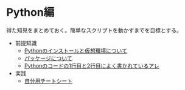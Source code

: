 # Python編

得た知見をまとめておく。簡単なスクリプトを動かすまでを目標とする。

* 前提知識
  * [Pythonのインストールと仮想環境について](environment.html)
  * [パッケージについて](package.html)
  * [Pythonのコードの1行目と2行目によく書かれているアレ](shebang.html)
* 実践
  * [自分用チートシート](cheetsheet.html)

